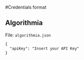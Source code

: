 #Credentials format

## Algorithmia

File: `algorithmia.json`

```
{
  "apiKey": "Insert your API Key"
}
```